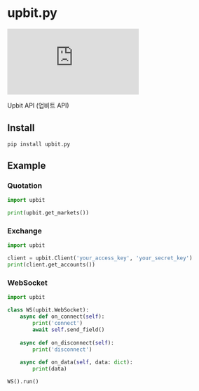 # upbit.py
![PyPi](https://img.shields.io/pypi/v/upbit.py)

Upbit API (업비트 API) 

## Install
```shell
pip install upbit.py
```

## Example
### Quotation
```python
import upbit

print(upbit.get_markets())
```

### Exchange
```python
import upbit

client = upbit.Client('your_access_key', 'your_secret_key')
print(client.get_accounts())
```

### WebSocket
```python
import upbit

class WS(upbit.WebSocket):
    async def on_connect(self):
        print('connect')
        await self.send_field()
        
    async def on_disconnect(self):
        print('disconnect')
        
    async def on_data(self, data: dict):
        print(data)

WS().run()
```